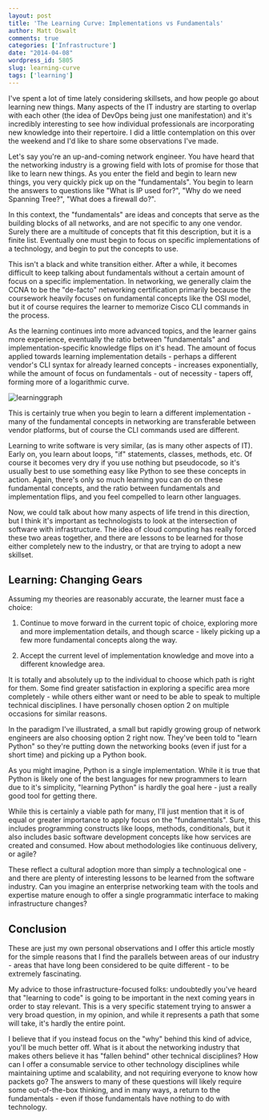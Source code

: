 ```yaml
---
layout: post
title: 'The Learning Curve: Implementations vs Fundamentals'
author: Matt Oswalt
comments: true
categories: ['Infrastructure']
date: "2014-04-08"
wordpress_id: 5805
slug: learning-curve
tags: ['learning']
---
```



I've spent a lot of time lately considering skillsets, and how people go about learning new things. Many aspects of the IT industry are starting to overlap with each other (the idea of DevOps being just one manifestation) and it's incredibly interesting to see how individual professionals are incorporating new knowledge into their repertoire. I did a little contemplation on this over the weekend and I'd like to share some observations I've made.

Let's say you're an up-and-coming network engineer. You have heard that the networking industry is a growing field with lots of promise for those that like to learn new things. As you enter the field and begin to learn new things, you very quickly pick up on the "fundamentals". You begin to learn the answers to questions like "What is IP used for?", "Why do we need Spanning Tree?", "What does a firewall do?".

In this context, the "fundamentals" are ideas and concepts that serve as the building blocks of all networks, and are not specific to any one vendor. Surely there are a multitude of concepts that fit this description, but it is a finite list. Eventually one must begin to focus on specific implementations of a technology, and begin to put the concepts to use.

This isn't a black and white transition either. After a while, it becomes difficult to keep talking about fundamentals without a certain amount of focus on a specific implementation. In networking, we generally claim the CCNA to be the "de-facto" networking certification primarily because the coursework heavily focuses on fundamental concepts like the OSI model, but it of course requires the learner to memorize Cisco CLI commands in the process.

As the learning continues into more advanced topics, and the learner gains more experience, eventually the ratio between "fundamentals" and implementation-specific knowledge flips on it's head. The amount of focus applied towards learning implementation details - perhaps a different vendor's CLI syntax for already learned concepts - increases exponentially, while the amount of focus on fundamentals - out of necessity - tapers off, forming more of a logarithmic curve.

![learninggraph](/assets/2014/04/learninggraph.png)

This is certainly true when you begin to learn a different implementation - many of the fundamental concepts in networking are transferable between vendor platforms, but of course the CLI commands used are different.

Learning to write software is very similar, (as is many other aspects of IT). Early on, you learn about loops, "if" statements, classes, methods, etc. Of course it becomes very dry if you use nothing but pseudocode, so it's usually best to use something easy like Python to see these concepts in action. Again, there's only so much learning you can do on these fundamental concepts, and the ratio between fundamentals and implementation flips, and you feel compelled to learn other languages.

Now, we could talk about how many aspects of life trend in this direction, but I think it's important as technologists to look at the intersection of software with infrastructure. The idea of cloud computing has really forced these two areas together, and there are lessons to be learned for those either completely new to the industry, or that are trying to adopt a new skillset.

## Learning: Changing Gears

Assuming my theories are reasonably accurate, the learner must face a choice:

  1. Continue to move forward in the current topic of choice, exploring more and more implementation details, and though scarce - likely picking up a few more fundamental concepts along the way.
	
  2. Accept the current level of implementation knowledge and move into a different knowledge area.

It is totally and absolutely up to the individual to choose which path is right for them. Some find greater satisfaction in exploring a specific area more completely - while others either want or need to be able to speak to multiple technical disciplines. I have personally chosen option 2 on multiple occasions for similar reasons.

In the paradigm I've illustrated, a small but rapidly growing group of network engineers are also choosing option 2 right now. They've been told to "learn Python" so they're putting down the networking books (even if just for a short time) and picking up a Python book.

As you might imagine, Python is a single implementation. While it is true that Python is likely one of the best languages for new programmers to learn due to it's simplicity, "learning Python" is hardly the goal here - just a really good tool for getting there.

While this is certainly a viable path for many, I'll just mention that it is of equal or greater importance to apply focus on the "fundamentals". Sure, this includes programming constructs like loops, methods, conditionals, but it also includes basic software development concepts like how services are created and consumed. How about methodologies like continuous delivery, or agile?

These reflect a cultural adoption more than simply a technological one - and there are plenty of interesting lessons to be learned from the software industry. Can you imagine an enterprise networking team with the tools and expertise mature enough to offer a single programmatic interface to making infrastructure changes?

## Conclusion

These are just my own personal observations and I offer this article mostly for the simple reasons that I find the parallels between areas of our industry - areas that have long been considered to be quite different - to be extremely fascinating.

My advice to those infrastructure-focused folks: undoubtedly you've heard that "learning to code" is going to be important in the next coming years in order to stay relevant. This is a very specific statement trying to answer a very broad question, in my opinion, and while it represents a path that some will take, it's hardly the entire point.

I believe that if you instead focus on the "why" behind this kind of advice, you'll be much better off. What is it about the networking industry that makes others believe it has "fallen behind" other technical disciplines? How can I offer a consumable service to other technology disciplines while maintaining uptime and scalability, and not requiring everyone to know how packets go? The answers to many of these questions will likely require some out-of-the-box thinking, and in many ways, a return to the fundamentals - even if those fundamentals have nothing to do with technology.